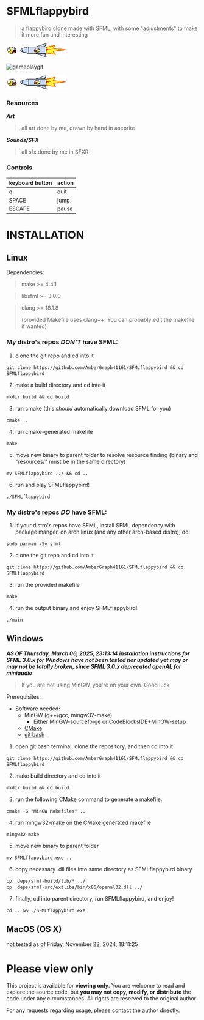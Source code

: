 # SFMLflappybird

> a flappybird clone made with SFML, with some "adjustments" to make it more fun and interesting

![splashbargif](md/splashbar.gif)

![gameplaygif](md/gameplay.gif)

![splashbargif](md/splashbar.gif)

### Resources

***Art***

> all art done by me, drawn by hand in aseprite

***Sounds/SFX***

> all sfx done by me in SFXR

### Controls
| keyboard button | action |
| --- | --- |
| q | quit |
| SPACE | jump |
| ESCAPE | pause |

# INSTALLATION

## Linux

Dependencies:

> make >= 4.4.1

> libsfml >= 3.0.0

> clang >= 18.1.8
>  
> (provided Makefile uses clang++. You can probably edit the makefile if wanted)

### My distro's repos *DON'T* have SFML:

1. clone the git repo and cd into it
```shell
git clone https://github.com/AmberGraph41161/SFMLflappybird && cd SFMLflappybird
```

2. make a build directory and cd into it
```shell
mkdir build && cd build
```

3. run cmake (this *should* automatically download SFML for you)
```shell
cmake ..
```

4. run cmake-generated makefile
```shell
make
```

5. move new binary to parent folder to resolve resource finding (binary and "resources/" must be in the same directory)
```shell
mv SFMLflappybird ../ && cd ..
```

6. run and play SFMLflappybird!
```shell
./SFMLflappybird
```

### My distro's repos *DO* have SFML:

1. if your distro's repos have SFML, install SFML dependency with package manger.
on arch linux (and any other arch-based distro), do:
```shell
sudo pacman -Sy sfml
```

2. clone the git repo and cd into it
```shell
git clone https://github.com/AmberGraph41161/SFMLflappybird && cd SFMLflappybird
```

3. run the provided makefile
```shell
make
```

4. run the output binary and enjoy SFMLflappybird!
```shell
./main
```

## Windows

***AS OF Thursday, March 06, 2025, 23:13:14***
***installation instructions for SFML 3.0.x for Windows have not been tested nor updated yet***
***may or may not be totally broken, since SFML 3.0.x deprecated openAL for miniaudio***

> If you are not using MinGW, you're on your own. Good luck

Prerequisites:

- Software needed:
    - MinGW (g++/gcc, mingw32-make)
        - Either [MinGW-sourceforge](https://sourceforge.net/projects/mingw/) or [CodeBlocksIDE+MinGW-setup](https://www.codeblocks.org/downloads/binaries/)
    - [CMake](https://cmake.org/download/)
    - [git bash](https://git-scm.com/downloads)

1. open git bash terminal, clone the repository, and then cd into it
```shell
git clone https://github.com/AmberGraph41161/SFMLflappybird && cd SFMLflappybird
```

2. make build directory and cd into it
```shell
mkdir build && cd build
```

3. run the following CMake command to generate a makefile:
```shell
cmake -G "MinGW Makefiles" ..
```

4. run mingw32-make on the CMake generated makefile
```shell
mingw32-make
```

5. move new binary to parent folder
```shell
mv SFMLflappybird.exe ..
```

6. copy necessary .dll files into same directory as SFMLflappybird binary
```shell
cp _deps/sfml-build/lib/* ../
cp _deps/sfml-src/extlibs/bin/x86/openal32.dll ../
```

7. finally, cd into parent directory, run SFMLflappybird, and enjoy!
```shell
cd .. && ./SFMLflappybird.exe
```

## MacOS (OS X)
not tested as of Friday, November 22, 2024, 18:11:25

# Please view only

This project is available for **viewing only**.
You are welcome to read and explore the source code, but **you may not copy, modify, or distribute** the code under any circumstances.
All rights are reserved to the original author.

For any requests regarding usage, please contact the author directly.
